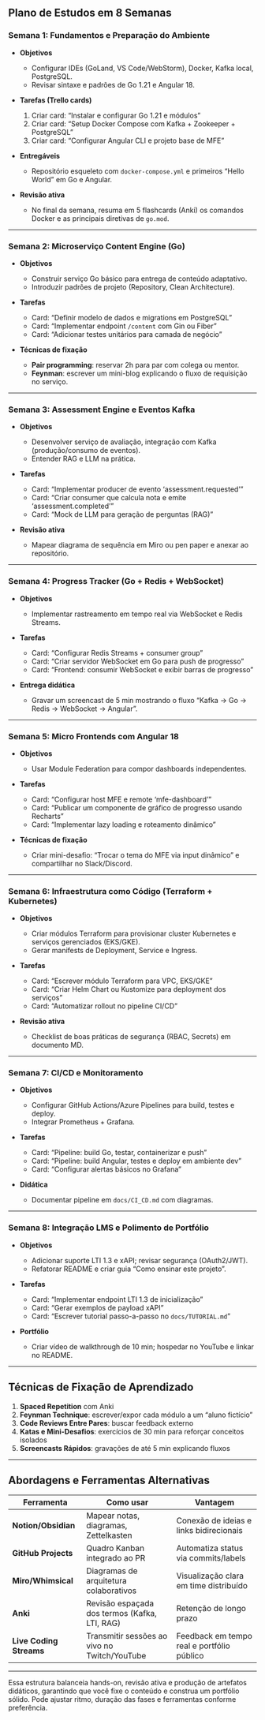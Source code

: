 ## Plano de Estudos em 8 Semanas

### Semana 1: Fundamentos e Preparação do Ambiente

* **Objetivos**

    * Configurar IDEs (GoLand, VS Code/WebStorm), Docker, Kafka local, PostgreSQL.
    * Revisar sintaxe e padrões de Go 1.21 e Angular 18.
* **Tarefas (Trello cards)**

    1. Criar card: “Instalar e configurar Go 1.21 e módulos”
    2. Criar card: “Setup Docker Compose com Kafka + Zookeeper + PostgreSQL”
    3. Criar card: “Configurar Angular CLI e projeto base de MFE”
* **Entregáveis**

    * Repositório esqueleto com `docker-compose.yml` e primeiros “Hello World” em Go e Angular.
* **Revisão ativa**

    * No final da semana, resuma em 5 flashcards (Anki) os comandos Docker e as principais diretivas de `go.mod`.

---

### Semana 2: Microserviço Content Engine (Go)

* **Objetivos**

    * Construir serviço Go básico para entrega de conteúdo adaptativo.
    * Introduzir padrões de projeto (Repository, Clean Architecture).
* **Tarefas**

    * Card: “Definir modelo de dados e migrations em PostgreSQL”
    * Card: “Implementar endpoint `/content` com Gin ou Fiber”
    * Card: “Adicionar testes unitários para camada de negócio”
* **Técnicas de fixação**

    * **Pair programming**: reservar 2h para par com colega ou mentor.
    * **Feynman**: escrever um mini-blog explicando o fluxo de requisição no serviço.

---

### Semana 3: Assessment Engine e Eventos Kafka

* **Objetivos**

    * Desenvolver serviço de avaliação, integração com Kafka (produção/consumo de eventos).
    * Entender RAG e LLM na prática.
* **Tarefas**

    * Card: “Implementar producer de evento ‘assessment.requested’”
    * Card: “Criar consumer que calcula nota e emite ‘assessment.completed’”
    * Card: “Mock de LLM para geração de perguntas (RAG)”
* **Revisão ativa**

    * Mapear diagrama de sequência em Miro ou pen paper e anexar ao repositório.

---

### Semana 4: Progress Tracker (Go + Redis + WebSocket)

* **Objetivos**

    * Implementar rastreamento em tempo real via WebSocket e Redis Streams.
* **Tarefas**

    * Card: “Configurar Redis Streams + consumer group”
    * Card: “Criar servidor WebSocket em Go para push de progresso”
    * Card: “Frontend: consumir WebSocket e exibir barras de progresso”
* **Entrega didática**

    * Gravar um screencast de 5 min mostrando o fluxo “Kafka → Go → Redis → WebSocket → Angular”.

---

### Semana 5: Micro Frontends com Angular 18

* **Objetivos**

    * Usar Module Federation para compor dashboards independentes.
* **Tarefas**

    * Card: “Configurar host MFE e remote ‘mfe-dashboard’”
    * Card: “Publicar um componente de gráfico de progresso usando Recharts”
    * Card: “Implementar lazy loading e roteamento dinâmico”
* **Técnicas de fixação**

    * Criar mini-desafio: “Trocar o tema do MFE via input dinâmico” e compartilhar no Slack/Discord.

---

### Semana 6: Infraestrutura como Código (Terraform + Kubernetes)

* **Objetivos**

    * Criar módulos Terraform para provisionar cluster Kubernetes e serviços gerenciados (EKS/GKE).
    * Gerar manifests de Deployment, Service e Ingress.
* **Tarefas**

    * Card: “Escrever módulo Terraform para VPC, EKS/GKE”
    * Card: “Criar Helm Chart ou Kustomize para deployment dos serviços”
    * Card: “Automatizar rollout no pipeline CI/CD”
* **Revisão ativa**

    * Checklist de boas práticas de segurança (RBAC, Secrets) em documento MD.

---

### Semana 7: CI/CD e Monitoramento

* **Objetivos**

    * Configurar GitHub Actions/Azure Pipelines para build, testes e deploy.
    * Integrar Prometheus + Grafana.
* **Tarefas**

    * Card: “Pipeline: build Go, testar, containerizar e push”
    * Card: “Pipeline: build Angular, testes e deploy em ambiente dev”
    * Card: “Configurar alertas básicos no Grafana”
* **Didática**

    * Documentar pipeline em `docs/CI_CD.md` com diagramas.

---

### Semana 8: Integração LMS e Polimento de Portfólio

* **Objetivos**

    * Adicionar suporte LTI 1.3 e xAPI; revisar segurança (OAuth2/JWT).
    * Refatorar README e criar guia “Como ensinar este projeto”.
* **Tarefas**

    * Card: “Implementar endpoint LTI 1.3 de inicialização”
    * Card: “Gerar exemplos de payload xAPI”
    * Card: “Escrever tutorial passo-a-passo no `docs/TUTORIAL.md`”
* **Portfólio**

    * Criar vídeo de walkthrough de 10 min; hospedar no YouTube e linkar no README.

---

## Técnicas de Fixação de Aprendizado

1. **Spaced Repetition** com Anki
2. **Feynman Technique**: escrever/expor cada módulo a um “aluno fictício”
3. **Code Reviews Entre Pares**: buscar feedback externo
4. **Katas e Mini-Desafios**: exercícios de 30 min para reforçar conceitos isolados
5. **Screencasts Rápidos**: gravações de até 5 min explicando fluxos

---

## Abordagens e Ferramentas Alternativas

| Ferramenta              | Como usar                                     | Vantagem                                   |
| ----------------------- | --------------------------------------------- | ------------------------------------------ |
| **Notion/Obsidian**     | Mapear notas, diagramas, Zettelkasten         | Conexão de ideias e links bidirecionais    |
| **GitHub Projects**     | Quadro Kanban integrado ao PR                 | Automatiza status via commits/labels       |
| **Miro/Whimsical**      | Diagramas de arquitetura colaborativos        | Visualização clara em time distribuído     |
| **Anki**                | Revisão espaçada dos termos (Kafka, LTI, RAG) | Retenção de longo prazo                    |
| **Live Coding Streams** | Transmitir sessões ao vivo no Twitch/YouTube  | Feedback em tempo real e portfólio público |

---

Essa estrutura balanceia hands-on, revisão ativa e produção de artefatos didáticos, garantindo que você fixe o conteúdo e construa um portfólio sólido. Pode ajustar ritmo, duração das fases e ferramentas conforme preferência.
